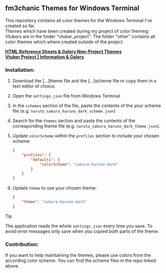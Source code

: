 ## fm3chanic Themes for Windows Terminal

This repository contains all color themes for the Windows Terminal I've created so far.<br>
Themes which have been created during my project of color theming Vtubers are in the folder "vtuber_project". The folder "other" contains all color themes which where created outside of the project.

**[HTML Reference Sheets & Galery Non-Project Themes](https://github.com/fm3chanic/color_schemes)**<br>
**[Vtuber Project | Information & Galery](https://github.com/fm3chanic/vtuber_project)**

### Installation:

1. Download the [...]theme file and the [...]scheme file or copy them in a text editor of choice.
2. Open the `settings.json` file from Windows Terminal
3. In the `schemes` section of the file, paste the contents of the your scheme file (e.g. `naruto_sakura_haruno_dark_scheme.json`)
4. Search for the `themes` section and paste the contents of the corresponding theme file (e.g. `naruto_sakura_haruno_dark_theme.json`).
5. Update `colorScheme` within the `profiles` section to include your chosen scheme:

    ```json
    {
        "profiles": {
            "defaults": {
                "colorScheme": "sakura-haruno-dark"
            }
        }
    }
    ```

5. Update `theme` to use your chosen theme:

    ```json
    {
        "theme": "sakura-haruno-dark"
    }
    ```
	
> [!TIP]
> The application reads the whole `settings.json` every time you save. To avoid error messages only save when you copied both parts of the theme.

### Contribution:

If you want to help maintaining the themes, please use colors from the according color scheme. You can find the scheme files in the repo linked above.